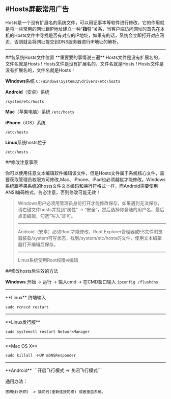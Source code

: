 #Hosts屏蔽常用广告
---
Hosts是一个没有扩展名的系统文件，可以用记事本等软件进行修改，它的作用就是将一些常用的网址跟IP地址建立一种“**指引**”关系，当客户端访问网址时首先在本机的Hosts文件中寻找是否有对应的IP地址，如果有的话，系统会立即打开对应网页，否则就会将网址提交到DNS服务器进行IP地址的解析。
<hr>
##各系统Hosts文件位置
**重要要的事情说三遍**
Hosts文件是没有扩展名的，文件名就是Hosts !
Hosts文件是没有扩展名的，文件名就是Hosts !
Hosts文件是没有扩展名的，文件名就是Hosts！

**Windows**系统
```C:\Windows\System32\drivers\etc\hosts```

**Android**（安卓）系统

```/system/etc/hosts```

**Mac**（苹果电脑）系统
```/etc/hosts```

**iPhone**（iOS）系统

```/etc/hosts```

**Linux**系统hosts位于

```/etc/hosts```

##修改注意事项

你可以使用任意文本编辑软件编辑该文件，但是Hosts文件属于系统核心文件，需要获取管理员权限方可修改,Mac、iPhone、iPad也必须越狱才能修改。Windows系统跟苹果系统的hosts文件文本编码和换行符格式一样，而Android需要使用ANSI编码格式，务必注意，否则修改可能无效！
<blockquote>Windows用户必须用管理员身份打开才能修改保存，如果遇到无法保存，请右键文件hosts并找到“属性” -> “安全”，然后选择你登陆的用户名，最后点击编辑，勾选“写入”即可。
<hr>
Android（安卓）必须Root才能修改，Root Explorer管理器或ES文件浏览器装载/system可写状态，找到/system/etc/hosts的文件，使用文本编辑器打开编辑后保存。
<hr>
Linux系统使用Root权限vi编辑
</blockquote>

##修改hosts后生效的方法

**Windows**
开始 -> 运行 -> 输入cmd -> 在CMD窗口输入
```ipconfig /flushdns```
<hr>
**Linux**
终端输入

```sudo rcnscd restart```
<hr>
**Linux发行版**

```sudo systemctl restart NetworkManager```
<hr>
**Mac OS X**

```sudo killall -HUP mDNSResponder```
<hr>
**Android**
```开启飞行模式 -> 关闭飞行模式```

通用办法：

```拔网线(断网) -> 插网线(重新连接网络) 或者重启系统。```
